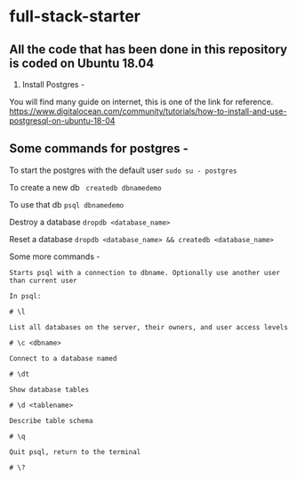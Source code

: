 # full-stack-starter

## All the code that has been done in this repository is coded on Ubuntu 18.04

1. Install Postgres - 

You will find many guide on internet, this is one of the link for reference.
https://www.digitalocean.com/community/tutorials/how-to-install-and-use-postgresql-on-ubuntu-18-04

## Some commands for postgres  -

To start the postgres with the default user  `sudo su - postgres`

To create a new db ` createdb dbnamedemo`

To use that db `psql dbnamedemo`

Destroy a database ` dropdb <database_name> `

Reset a database  `dropdb <database_name> && createdb <database_name>`

Some more commands -

```
Starts psql with a connection to dbname. Optionally use another user than current user

In psql:

# \l

List all databases on the server, their owners, and user access levels

# \c <dbname>

Connect to a database named

# \dt

Show database tables

# \d <tablename>

Describe table schema

# \q

Quit psql, return to the terminal

# \?

```
